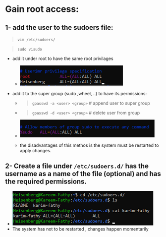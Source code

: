 # Gain root access:
   ## 1- add the user to the sudoers file:
   > ``vim /etc/sudoers/``
   
   > ``sudo visudo``
   -  add it under root to have the same root privilages
      - ![alt text](screens/image-34.png) 

   - add it to the super group (sudo ,wheel, ..) to have its permissions:
      - > ``gpasswd -a <user> <group>`` # append user to super group
      - > ``gpasswd -d <user> <group>`` # delete user from group 
      - ![alt text](screens/image-35.png)  
   
      - the disadvantages of this methos is the system must be restarted to apply changes.
   ## 2- Create a file under `/etc/sudoers.d/` has the username as a name of the file (optional) and has the required permissions.
   - ![alt text](screens/image-37.png)
   - The system has not to be restarted , changes happen momentarily